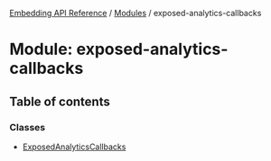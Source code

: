 [Embedding API Reference](../README.md) / [Modules](../modules/README.md) / exposed-analytics-callbacks

# Module: exposed-analytics-callbacks

## Table of contents

### Classes

- [ExposedAnalyticsCallbacks](../classes/exposed_analytics_callbacks.ExposedAnalyticsCallbacks.md)
